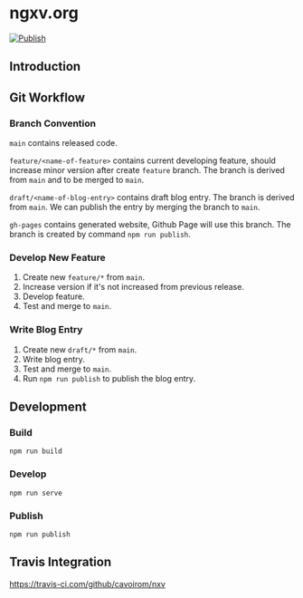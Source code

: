# ngxv.org

[![Publish](https://travis-ci.com/cavoirom/nxv.svg?branch=main "Publish")](https://travis-ci.com/cavoirom/nxv)

## Introduction

## Git Workflow

### Branch Convention

`main` contains released code.

`feature/<name-of-feature>` contains current developing feature, should increase minor version after create `feature` branch. The branch is derived from `main` and to be merged to `main`.

`draft/<name-of-blog-entry>` contains draft blog entry. The branch is derived from `main`. We can publish the entry by merging the branch to `main`.

`gh-pages` contains generated website, Github Page will use this branch. The branch is created by command `npm run publish`.

### Develop New Feature

1. Create new `feature/*` from `main`.
2. Increase version if it's not increased from previous release.
3. Develop feature.
4. Test and merge to `main`.

### Write Blog Entry

1. Create new `draft/*` from `main`.
2. Write blog entry.
3. Test and merge to `main`.
4. Run `npm run publish` to publish the blog entry.

## Development

### Build

```
npm run build
```

### Develop

```
npm run serve
```

### Publish

```
npm run publish
```

## Travis Integration

<https://travis-ci.com/github/cavoirom/nxv>
